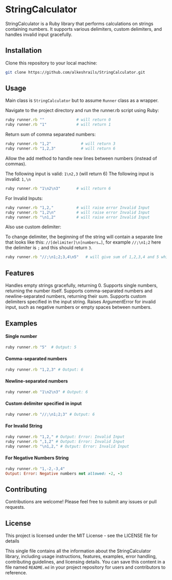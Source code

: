 # StringCalculator

StringCalculator is a Ruby library that performs calculations on strings containing numbers. It supports various delimiters, custom delimiters, and handles invalid input gracefully.

## Installation

Clone this repository to your local machine:

```bash
git clone https://github.com/alkeshrails/StringCalculator.git

```

## Usage
Main class is ```StringCalculator``` but to assume ```Runner``` class as a wrapper.

Navigate to the project directory and run the runner.rb script using Ruby:

```ruby 
ruby runner.rb ""              # will return 0
ruby runner.rb "1"             # will return 1
```
Return sum of comma separated numbers:
```ruby
ruby runner.rb "1,2"             # will return 3
ruby runner.rb "1,2,3"           # will return 6
```


Allow the add method to handle new lines between numbers (instead of commas).

The following input is valid: ```1\n2,3``` (will return 6)
The following input is invalid: ```1,\n```

```ruby
ruby runner.rb "1\n2\n3"       # will return 6
```
For Invalid Inputs:
```ruby
ruby runner.rb "1,2,"          # will raise error Invalid Input
ruby runner.rb "1,2\n"         # will raise error Invalid Input
ruby runner.rb "\n1,2"         # will raise error Invalid Input
```

Also use custom delimiter:

To change delimiter, the beginning of the string will contain a separate line that looks like this: ```//[delimiter]\n[numbers…]```, for example ```//;\n1;2``` here the delimiter is ```;``` and this should return ```3```.
```ruby
ruby runner.rb "//;\n1;2;3,4\n5"   # will give sum of 1,2,3,4 and 5 which is 15.
```

## Features
Handles empty strings gracefully, returning 0.
Supports single numbers, returning the number itself.
Supports comma-separated numbers and newline-separated numbers, returning their sum.
Supports custom delimiters specified in the input string.
Raises ArgumentError for invalid input, such as negative numbers or empty spaces between numbers.


## Examples

#### Single number
```ruby 
ruby runner.rb "5"  # Output: 5
```

#### Comma-separated numbers
```ruby 
ruby runner.rb "1,2,3" # Output: 6
```

#### Newline-separated numbers
```ruby 
ruby runner.eb "1\n2\n3" # Output: 6
```

#### Custom delimiter specified in input
```ruby 
ruby runner.rb "//;\n1;2;3" # Output: 6
```

#### For Invalid String
```ruby
ruby runner.rb "1,2," # Output: Error: Invalid Input
ruby runner.rb ",1,2" # Output: Error: Invalid Input
ruby runner.rb "\n1,2," # Output: Error: Invalid Input
```

#### For Negative Numbers String
```ruby
ruby runner.rb "1,-2,-3,4"
Output: Error: Negative numbers not allowed: -2, -3
```
## Contributing
Contributions are welcome! Please feel free to submit any issues or pull requests.

## License
This project is licensed under the MIT License - see the LICENSE file for details


This single file contains all the information about the StringCalculator library, including usage instructions, features, examples, error handling, contributing guidelines, and licensing details. You can save this content in a file named `README.md` in your project repository for users and contributors to reference.
